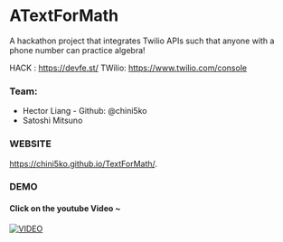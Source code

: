 # ATextForMath
A hackathon project that integrates Twilio APIs such that anyone with a phone number can practice algebra! 

HACK : https://devfe.st/
TWilio: https://www.twilio.com/console

### Team: 
-   Hector Liang - Github: @chini5ko
-   Satoshi Mitsuno

### WEBSITE
https://chini5ko.github.io/TextForMath/. 

### DEMO
#### Click on the youtube Video ~
[![VIDEO](https://i9.ytimg.com/vi/vV8mW1Plp3I/hqdefault.jpg?sqp=CPjy3eIF&rs=AOn4CLB377LpVzGh2rOua-MZ-VqKpKnJmA)](https://youtu.be/vV8mW1Plp3I)

